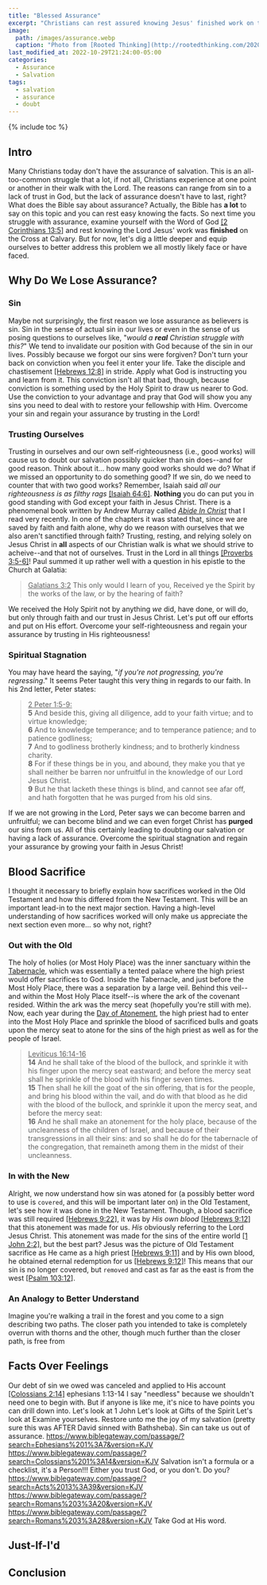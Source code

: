 ```yaml
---
title: "Blessed Assurance"
excerpt: "Christians can rest assured knowing Jesus' finished work on the Cross has saved them. With the Bible as our guide, we'll examine this truth in greater detail."
image: 
  path: /images/assurance.webp
  caption: "Photo from [Rooted Thinking](http://rootedthinking.com/2020/10/27/counsel-for-those-struggling-with-assurance)"
last_modified_at: 2022-10-29T21:24:00-05:00
categories:
  - Assurance
  - Salvation
tags: 
  - salvation
  - assurance
  - doubt
---
```


{% include toc %}

## Intro
Many Christians today don't have the assurance of salvation. This is an all-too-common struggle that a lot, if not all, Christians experience at one point or another in their walk with the Lord. The reasons can range from sin to a lack of trust in God, but the lack of assurance doesn't have to last, right? What does the Bible say about assurance? Actually, the Bible has **a lot** to say on this topic and you can rest easy knowing the facts. So next time you struggle with assurance, examine yourself with the Word of God [[2 Corinthians 13:5]](https://www.biblegateway.com/passage/?search=2%20Corinthians%2013%3A5&version=KJV) and rest knowing the Lord Jesus' work was **finished** on the Cross at Calvary. But for now, let's dig a little deeper and equip ourselves to better address this problem we all mostly likely face or have faced.

## Why Do We Lose Assurance?
### Sin
Maybe not surprisingly, the first reason we lose assurance as believers is sin. Sin in the sense of actual sin in our lives or even in the sense of us posing questions to ourselves like, "*would a **real** Christian struggle with this?*" We tend to invalidate our position with God because of the sin in our lives. Possibly because we forgot our sins were forgiven? Don't turn your back on conviction when you feel it enter your life. Take the disciple and chastisement [[Hebrews 12:8]](https://www.biblegateway.com/passage/?search=Hebrews%2012%3A8&version=KJV) in stride. Apply what God is instructing you and learn from it. This conviction isn't all that bad, though, because conviction is something used by the Holy Spirit to draw us nearer to God. Use the conviction to your advantage and pray that God will show you any sins you need to deal with to restore your fellowship with Him. Overcome your sin and regain your assurance by trusting in the Lord!

### Trusting Ourselves
Trusting in ourselves and our own self-righteousness (i.e., good works) will cause us to doubt our salvation possibly quicker than sin does--and for good reason. Think about it... how many good works should we do? What if we missed an opportunity to do something good? If we sin, do we need to counter that with two good works? Remember, Isaiah said *all our righteousness is as filthy rags* [[Isaiah 64:6]](https://www.biblegateway.com/passage/?search=Isaiah%2064%3A6&version=KJV). **Nothing** you do can put you in good standing with God except your faith in Jesus Christ. There is a phenomenal book written by Andrew Murray called [*Abide In Christ*](https://www.google.com/books/edition/Abide_in_Christ/KvgaAAAAYAAJ?hl=en&gbpv=1&printsec=frontcover) that I read very recently. In one of the chapters it was stated that, since we are saved by faith and faith alone, why do we reason with ourselves that we also aren't sanctified through faith? Trusting, resting, and relying solely on Jesus Christ in **all** aspects of our Christian walk is what we should strive to acheive--and that not of ourselves. Trust in the Lord in all things [[Proverbs 3:5-6]](https://www.biblegateway.com/passage/?search=Proverbs%203%3A5-6&version=KJV)! Paul summed it up rather well with a question in his epistle to the Church at Galatia:

> <u>Galatians 3:2</u> This only would I learn of you, Received ye the Spirit by the works of the law, or by the hearing of faith?

We received the Holy Spirit not by anything *we* did, have done, or will do, but only through faith and our trust in Jesus Christ. Let's put off our efforts and put on His effort. Overcome your self-righteousness and regain your assurance by trusting in His righteousness!

### Spiritual Stagnation
You may have heard the saying, "*if you're not progressing, you're regressing*." It seems Peter taught this very thing in regards to our faith. In his 2nd letter, Peter states: 

> <u>2 Peter 1:5-9:</u><br>
> **5** And beside this, giving all diligence, add to your faith virtue; and to virtue knowledge;<br>
> **6** And to knowledge temperance; and to temperance patience; and to patience godliness;<br>
> **7** And to godliness brotherly kindness; and to brotherly kindness charity.<br>
> **8** For if these things be in you, and abound, they make you that ye shall neither be barren nor unfruitful in the knowledge of our Lord Jesus Christ.<br>
> **9** But he that lacketh these things is blind, and cannot see afar off, and hath forgotten that he was purged from his old sins.

If we are not growing in the Lord, Peter says we can become barren and unfruitful; we can become blind and we can even forget Christ has **purged** our sins from us. All of this certainly leading to doubting our salvation or having a lack of assurance. Overcome the spiritual stagnation and regain your assurance by growing your faith in Jesus Christ!

## Blood Sacrifice
I thought it necessary to briefly explain how sacrifices worked in the Old Testament and how this differed from the New Testament. This will be an important lead-in to the next major section. Having a high-level understanding of how sacrifices worked will only make us appreciate the next section even more... so why not, right? 

### Out with the Old
The holy of holies (or Most Holy Place) was the inner sanctuary within the [Tabernacle](https://www.thegospelcoalition.org/blogs/justin-taylor/what-does-the-tabernacle-symbolize/), which was essentially a tented palace where the high priest would offer sacrifices to God. Inside the Tabernacle, and just before the Most Holy Place, there was a separation by a large veil. Behind this veil--and within the Most Holy Place itself--is where the ark of the covenant resided. Within the ark was the mercy seat (hopefully you're still with me). Now, each year during the [Day of Atonement](https://www.gotquestions.org/Day-Atonement-Yom-Kippur.html), the high priest had to enter into the Most Holy Place and sprinkle the blood of sacrificed bulls and goats upon the mercy seat to atone for the sins of the high priest as well as for the people of Israel.

> <u>Leviticus 16:14-16</u><br>
> **14** And he shall take of the blood of the bullock, and sprinkle it with his finger upon the mercy seat eastward; and before the mercy seat shall he sprinkle of the blood with his finger seven times.<br>
> **15** Then shall he kill the goat of the sin offering, that is for the people, and bring his blood within the vail, and do with that blood as he did with the blood of the bullock, and sprinkle it upon the mercy seat, and before the mercy seat:<br>
> **16** And he shall make an atonement for the holy place, because of the uncleanness of the children of Israel, and because of their transgressions in all their sins: and so shall he do for the tabernacle of the congregation, that remaineth among them in the midst of their uncleanness.

### In with the New
Alright, we now understand how sin was atoned for (a possibly better word to use is `covered`, and this will be important later on) in the Old Testament, let's see how it was done in the New Testament. Though, a blood sacrifice was still required [[Hebrews 9:22]](https://www.biblegateway.com/passage/?search=hebrews+9%3A22&version=KJV), it was by *His own blood* [[Hebrews 9:12]](https://www.biblegateway.com/passage/?search=Hebrews%209%3A12&version=KJV) that this atonement was made for us. *His* obviously referring to the Lord Jesus Christ. This atonement was made for the sins of the entire world [[1 John 2:2]](https://www.biblegateway.com/passage/?search=1%20John%202%3A2&version=KJV), but the best part? Jesus was the picture of Old Testament sacrifice as He came as a high priest [[Hebrews 9:11]](https://www.biblegateway.com/passage/?search=hebrews+9%3A11&version=KJV) and by His own blood, he obtained eternal redemption for us [[Hebrews 9:12]](https://www.biblegateway.com/passage/?search=hebrews+9%3A12&version=KJV)! This means that our sin is no longer covered, but `removed` and cast as far as the east is from the west [[Psalm 103:12]](https://www.biblegateway.com/passage/?search=Psalm%20103%3A12&version=KJV).

### An Analogy to Better Understand
Imagine you're walking a trail in the forest and you come to a sign describing two paths. The closer path you intended to take is completely overrun with thorns and the other, though much further than the closer path, is free from 

## Facts Over Feelings
Our debt of sin we owed was canceled and applied to His account [[Colossians 2:14]](https://www.biblegateway.com/passage/?search=Colossians%202%3A14&version=KJV)
ephesians 1:13-14
I say "needless" because we shouldn't need one to begin with. But if anyone is like me, it's nice to have points you can drill down into.
Let's look at 1 John
Let's look at Gifts of the Spirit
Let's look at
Examine yourselves. Restore unto me the joy of my salvation (pretty sure this was AFTER David sinned with Bathsheba). Sin can take us out of assurance.
https://www.biblegateway.com/passage/?search=Ephesians%201%3A7&version=KJV
https://www.biblegateway.com/passage/?search=Colossians%201%3A14&version=KJV
Salvation isn't a formula or a checklist, it's a Person!!! Either you trust God, or you don't. Do you?
https://www.biblegateway.com/passage/?search=Acts%2013%3A39&version=KJV
https://www.biblegateway.com/passage/?search=Romans%203%3A20&version=KJV
https://www.biblegateway.com/passage/?search=Romans%203%3A28&version=KJV
Take God at His word.

## Just-If-I'd


## Conclusion
